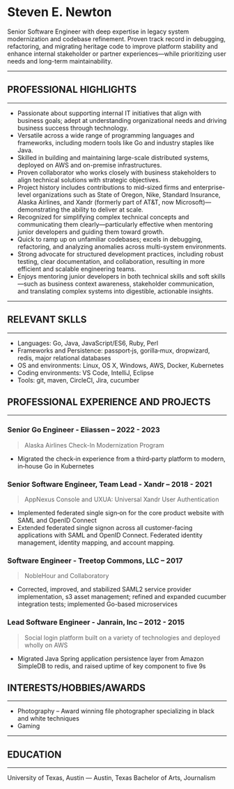 # Steven E. Newton

Senior Software Engineer with deep expertise in legacy system modernization and codebase refinement.
Proven track record in debugging,
refactoring,
and migrating heritage code to improve platform stability
and enhance internal stakeholder or partner experiences—while prioritizing user needs and long-term maintainability.

----

## PROFESSIONAL HIGHLIGHTS

----

* Passionate about supporting internal IT initiatives that align with business goals;
  adept at understanding organizational needs and driving business success through technology.
* Versatile across a wide range of programming languages and frameworks,
   including modern tools like Go and industry staples like Java.
* Skilled in building and maintaining large-scale distributed systems,
  deployed on AWS and on-premise infrastructures.
* Proven collaborator who works closely with business stakeholders to align technical solutions with strategic objectives.
* Project history includes contributions to mid-sized firms and enterprise-level organizations such as State of Oregon, Nike, Standard Insurance, Alaska Airlines, and Xandr (formerly part of AT&T, now Microsoft)—demonstrating the ability to deliver at scale.
* Recognized for simplifying complex technical concepts and communicating them clearly—particularly effective when mentoring junior developers and guiding them toward growth.
* Quick to ramp up on unfamiliar codebases;
  excels in debugging, refactoring, and analyzing anomalies across multi-system environments.
* Strong advocate for structured development practices,
  including robust testing, clear documentation, and collaboration,
  resulting in more efficient and scalable engineering teams.
* Enjoys mentoring junior developers in both technical skills and soft skills—such as business context awareness, stakeholder communication, and translating complex systems into digestible, actionable insights.

----

## RELEVANT SKLLS

----

* Languages: Go, Java, JavaScript/ES6, Ruby, Perl 
* Frameworks and Persistence: passport‑js, gorilla‑mux, dropwizard, redis, major relational databases
* OS and environments: Linux, OS X, Windows, AWS, Docker, Kubernetes
* Coding environments: VS Code, IntelliJ, Eclipse
* Tools: git, maven, CircleCI, Jira, cucumber

## PROFESSIONAL EXPERIENCE AND PROJECTS

----

### Senior Go Engineer - Eliassen – 2022 - 2023 

> Alaska Airlines Check-In Modernization Program

* Migrated the check‑in experience from a third‑party platform to modern, in‑house Go in Kubernetes

### Senior Software Engineer, Team Lead - Xandr – 2018 - 2021 

> AppNexus Console and UXUA: Universal Xandr User Authentication 

* Implemented federated single sign‑on for the core product website with SAML and OpenID Connect
* Extended federated single signon across all customer-facing applications with SAML and OpenID Connect.
  Federated identity management, identity mapping, and account mapping.

### Software Engineer - Treetop Commons, LLC – 2017 

> NobleHour and Collaboratory

* Corrected, improved, and stabilized SAML2 service provider implementation, s3 asset management;
  refined and expanded cucumber integration tests;
  implemented Go-based microservices


### Lead Software Engineer - Janrain, Inc – 2012 - 2015

> Social login platform built on a variety of technologies and deployed wholly on AWS

* Migrated Java Spring application persistence layer from Amazon SimpleDB to redis, and raised uptime of key component to five 9s

## INTERESTS/HOBBIES/AWARDS

----

* Photography – Award winning file photographer specializing in black and white techniques
* Gaming

----

## EDUCATION

----

University of Texas, Austin — Austin, Texas Bachelor of Arts, Journalism
